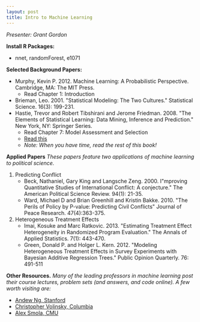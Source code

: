 ```yaml
---
layout: post
title: Intro to Machine Learning
---
```


*Presenter: Grant Gordon*

**Install R Packages:**

- nnet, randomForest, e1071

**Selected Background Papers:**

- Murphy, Kevin P. 2012. Machine Learning: A Probabilistic Perspective. Cambridge, MA: The MIT Press.
    - Read Chapter 1: Introduction
- Brieman, Leo. 2001. "Statistical Modeling: The Two Cultures." Statistical Science. 16(3): 199-231.
- Hastie, Trevor and Robert Tibshirani and Jerome Friedman. 2008. "The Elements of Statistical Learning: Data Mining, Inference and Prediction." New York, NY: Springer Series.
    - Read Chapter 7: Model Assessment and Selection
    - [Read this](http://www.stanford.edu/~hastie/local.ftp/Springer/OLD/ESLII_print4.pdf)
    - *Note: When you have time, read the rest of this book!*

**Applied Papers** *These papers feature two applications of machine learning to political science.*

1. Predicting Conflict
    - Beck, Nathaniel, Gary King and Langsche Zeng.  2000. I"mproving Quantitative Studies of International Conflict: A conjecture." The American Political Science Review. 94(1): 21-35.
    - Ward, Michael D and Brian Greenhill and Kristin Bakke. 2010. "The Perils of Policy by P-value: Predicting Civil Conflicts" Journal of Peace Research.  47(4):363-375.
2. Heterogeneous Treatment Effects
    - Imai, Kosuke and Marc Ratkovic. 2013. "Estimating Treatment Effect Heterogeneity in Randomized Program Evaluation." The Annals of Applied Statistics. 7(1): 443-470.
    - Green, Donald P. and Holger L. Kern. 2012. "Modeling Heterogeneous Treatment Effects in Survey Experiments with Bayesian Additive Regression Trees." Public Opinion Quarterly. 76: 491-511

**Other Resources.** *Many of the leading professors in machine learning post their course lectures, problem sets (and answers, and code online). A few worth visiting are:*

- [Andew Ng, Stanford](http://cs229.stanford.edu/materials.html)
- [Christopher Volinsky, Columbia](http://www2.research.att.com/~volinsky/DataMining/Columbia2011/Columbia2011.html)
- [Alex Smola, CMU](http://alex.smola.org/teaching/cmu2013-10-701/syllabus.html)